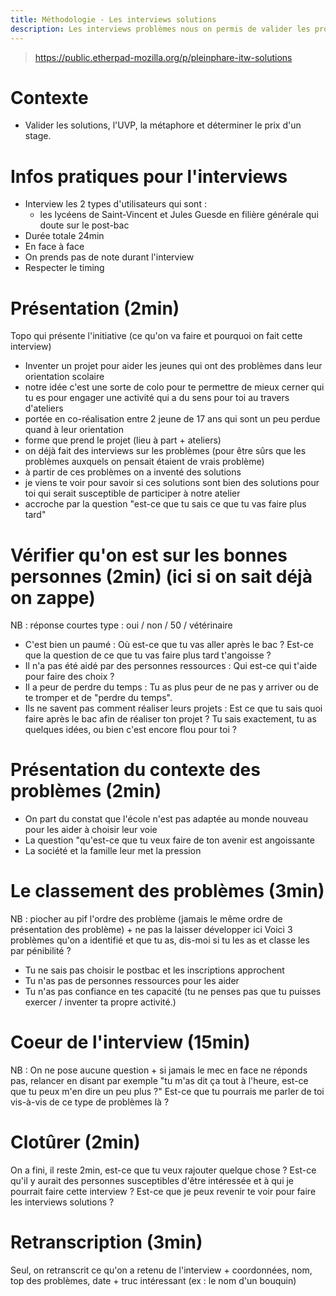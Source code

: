 ```yaml
---
title: Méthodologie - Les interviews solutions
description: Les interviews problèmes nous on permis de valider les problèmes que les jeunes rencontrés réellement (cf - Méthodologie - Les interviews problèmes) à partir de ça, nous avons fabriqué des solutions constituant le contenu de notre projet.Les interviews solutions nous permettent de valider qu'on est pas à côté de la plaque, que les solutions qu'on propose répoondent bien à des problèmes, vérifier la proposition unique de valeur, la métaphore et le prix.
---
```


> https://public.etherpad-mozilla.org/p/pleinphare-itw-solutions

# Contexte 
- Valider les solutions, l'UVP, la métaphore et déterminer le prix d'un stage.

# Infos pratiques pour l'interviews
- Interview les 2 types d'utilisateurs qui sont :
  - les lycéens de Saint-Vincent et Jules Guesde en filière générale qui doute sur le post-bac
- Durée totale 24min
- En face à face
- On prends pas de note durant l'interview
- Respecter le timing

# Présentation (2min)
Topo qui présente l'initiative (ce qu'on va faire et pourquoi on fait cette interview)
- Inventer un projet pour aider les jeunes qui ont des problèmes dans leur orientation scolaire
- notre idée c'est une sorte de colo pour te permettre de mieux cerner qui tu es pour engager une activité qui a du sens pour toi au travers d'ateliers
- portée en co-réalisation entre 2 jeune de 17 ans qui sont un peu perdue quand à leur orientation 
- forme que prend le projet (lieu à part + ateliers)
- on déjà fait des interviews sur les problèmes (pour être sûrs que les problèmes auxquels on pensait étaient de vrais problème)
- à partir de ces problèmes on a inventé des solutions
- je viens te voir pour savoir si ces solutions sont bien des solutions pour toi qui serait susceptible de participer à notre atelier
- accroche par la question "est-ce que tu sais ce que tu vas faire plus tard"

# Vérifier qu'on est sur les bonnes personnes (2min) (ici si on sait déjà on zappe) 
NB : réponse courtes type : oui / non / 50 / vétérinaire
- C'est bien un paumé : Où est-ce que tu vas aller après le bac ? Est-ce que la question de ce que tu vas faire plus tard t'angoisse ? 
- Il n'a pas été aidé par des personnes ressources : Qui est-ce qui t'aide pour faire des choix ?
- Il a peur de perdre du temps : Tu as plus peur de ne pas y arriver ou de te tromper et de "perdre du temps". 
- Ils ne savent pas comment réaliser leurs projets : Est ce que tu sais quoi faire après le bac afin de réaliser ton projet ? Tu sais exactement, tu as quelques idées, ou bien c'est encore flou pour toi ?

# Présentation du contexte des problèmes (2min)
- On part du constat que l'école n'est pas adaptée au monde nouveau pour les aider à choisir leur voie
- La question "qu'est-ce que tu veux faire de ton avenir est angoissante
- La société et la famille leur met la pression

# Le classement des problèmes (3min)
NB : piocher au pif l'ordre des problème (jamais le même ordre de présentation des problème)  + ne pas la laisser développer ici
Voici 3 problèmes qu'on a identifié et que tu as, dis-moi si tu les as et classe les par pénibilité ?
- Tu ne sais pas choisir le postbac et les inscriptions approchent
- Tu n'as pas de personnes ressources pour les aider
- Tu n'as pas confiance en tes capacité (tu ne penses pas que tu puisses exercer / inventer ta propre activité.) 

 # Coeur de l'interview (15min)
NB : On ne pose aucune question + si jamais le mec en face ne réponds pas, relancer en disant par exemple "tu m'as dit ça tout à l'heure, est-ce que tu peux m'en dire un peu plus ?"
Est-ce que tu pourrais me parler de toi vis-à-vis de ce type de problèmes là ?

# Clotûrer (2min)
On a fini, il reste 2min, est-ce que tu veux rajouter quelque chose ? 
Est-ce qu'il y aurait des personnes susceptibles d'être intéressée et à qui je pourrait faire cette interview ?
Est-ce que je peux revenir te voir pour faire les interviews solutions ?

# Retranscription (3min)
Seul, on retranscrit ce qu'on a retenu de l'interview + coordonnées, nom, top des problèmes, date + truc intéressant (ex : le nom d'un bouquin)
